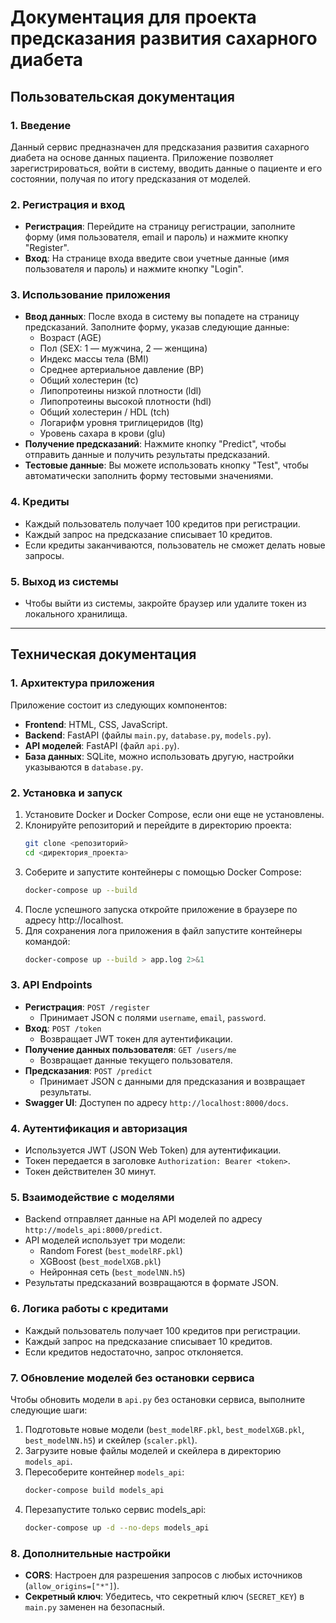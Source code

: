 # Документация для проекта предсказания развития сахарного диабета

## Пользовательская документация

### 1. Введение
Данный сервис предназначен для предсказания развития сахарного диабета на основе данных пациента. Приложение позволяет зарегистрироваться, войти в систему, вводить данные о пациенте и его состоянии, получая по итогу предсказания от моделей.

### 2. Регистрация и вход
- **Регистрация**: Перейдите на страницу регистрации, заполните форму (имя пользователя, email и пароль) и нажмите кнопку "Register".
- **Вход**: На странице входа введите свои учетные данные (имя пользователя и пароль) и нажмите кнопку "Login".

### 3. Использование приложения
- **Ввод данных**: После входа в систему вы попадете на страницу предсказаний. Заполните форму, указав следующие данные:
  - Возраст (AGE)
  - Пол (SEX: 1 — мужчина, 2 — женщина)
  - Индекс массы тела (BMI)
  - Среднее артериальное давление (BP)
  - Общий холестерин (tc)
  - Липопротеины низкой плотности (ldl)
  - Липопротеины высокой плотности (hdl)
  - Общий холестерин / HDL (tch)
  - Логарифм уровня триглицеридов (ltg)
  - Уровень сахара в крови (glu)
- **Получение предсказаний**: Нажмите кнопку "Predict", чтобы отправить данные и получить результаты предсказаний.
- **Тестовые данные**: Вы можете использовать кнопку "Test", чтобы автоматически заполнить форму тестовыми значениями.

### 4. Кредиты
- Каждый пользователь получает 100 кредитов при регистрации.
- Каждый запрос на предсказание списывает 10 кредитов.
- Если кредиты заканчиваются, пользователь не сможет делать новые запросы.

### 5. Выход из системы
- Чтобы выйти из системы, закройте браузер или удалите токен из локального хранилища.

---

## Техническая документация

### 1. Архитектура приложения
Приложение состоит из следующих компонентов:
- **Frontend**: HTML, CSS, JavaScript.
- **Backend**: FastAPI (файлы `main.py`, `database.py`, `models.py`).
- **API моделей**: FastAPI (файл `api.py`).
- **База данных**: SQLite, можно использовать другую, настройки указываются в `database.py`.

### 2. Установка и запуск
1. Установите Docker и Docker Compose, если они еще не установлены.
2. Клонируйте репозиторий и перейдите в директорию проекта:
   ```bash
   git clone <репозиторий>
   cd <директория_проекта>
   ```
3. Соберите и запустите контейнеры с помощью Docker Compose:
   ```bash
   docker-compose up --build
   ```
4. После успешного запуска откройте приложение в браузере по адресу http://localhost.
5. Для сохранения лога приложения в файл запустите контейнеры командой:
   ```bash
   docker-compose up --build > app.log 2>&1
   ```

### 3. API Endpoints
- **Регистрация**: `POST /register`
  - Принимает JSON с полями `username`, `email`, `password`.
- **Вход**: `POST /token`
  - Возвращает JWT токен для аутентификации.
- **Получение данных пользователя**: `GET /users/me`
  - Возвращает данные текущего пользователя.
- **Предсказания**: `POST /predict`
  - Принимает JSON с данными для предсказания и возвращает результаты.
- **Swagger UI**: Доступен по адресу `http://localhost:8000/docs`.

### 4. Аутентификация и авторизация
- Используется JWT (JSON Web Token) для аутентификации.
- Токен передается в заголовке `Authorization: Bearer <token>`.
- Токен действителен 30 минут.

### 5. Взаимодействие с моделями
- Backend отправляет данные на API моделей по адресу `http://models_api:8000/predict`.
- API моделей использует три модели:
  - Random Forest (`best_modelRF.pkl`)
  - XGBoost (`best_modelXGB.pkl`)
  - Нейронная сеть (`best_modelNN.h5`)
- Результаты предсказаний возвращаются в формате JSON.

### 6. Логика работы с кредитами
- Каждый пользователь получает 100 кредитов при регистрации.
- Каждый запрос на предсказание списывает 10 кредитов.
- Если кредитов недостаточно, запрос отклоняется.

### 7. Обновление моделей без остановки сервиса
Чтобы обновить модели в `api.py` без остановки сервиса, выполните следующие шаги:
1. Подготовьте новые модели (`best_modelRF.pkl`, `best_modelXGB.pkl`, `best_modelNN.h5`) и скейлер (`scaler.pkl`).
2. Загрузите новые файлы моделей и скейлера в директорию `models_api`.
3. Пересоберите контейнер `models_api`:
   ```bash
   docker-compose build models_api
   ```
4. Перезапустите только сервис models_api:
   ```bash
   docker-compose up -d --no-deps models_api
   ```

### 8. Дополнительные настройки
- **CORS**: Настроен для разрешения запросов с любых источников (`allow_origins=["*"]`).
- **Секретный ключ**: Убедитесь, что секретный ключ (`SECRET_KEY`) в `main.py` заменен на безопасный.
